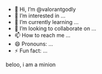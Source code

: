 - 👋 Hi, I’m @valorantgodly
- 👀 I’m interested in ...
- 🌱 I’m currently learning ...
- 💞️ I’m looking to collaborate on ...
- 📫 How to reach me ...
- 😄 Pronouns: ...
- ⚡ Fun fact: ...

<!---
valorantgodly/valorantgodly is a ✨ special ✨ repository because its `README.md` (this file) appears on your GitHub profile.
You can click the Preview link to take a look at your changes.
--->beloo, i am a minion
